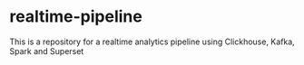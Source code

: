 # realtime-pipeline
This is a repository for a realtime analytics pipeline using Clickhouse, Kafka, Spark and Superset
